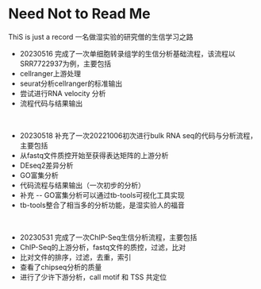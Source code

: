 # Need Not to Read Me
ThiS is just a record
一名做湿实验的研究僧的生信学习之路
- 20230516 完成了一次单细胞转录组学的生信分析基础流程，该流程以SRR7722937为例，主要包括
-   cellranger上游处理
-   seurat分析cellranger的标准输出
-   尝试进行RNA velocity 分析
-   流程代码与结果输出
</br>

- 20230518 补充了一次20221006初次进行bulk RNA seq的代码与分析流程，主要包括
-   从fastq文件质控开始至获得表达矩阵的上游分析
-   DEseq2差异分析
-   GO富集分析
-   代码流程与结果输出（一次初步的分析）
-   补充 -- GO富集分析可以通过tb-tools可视化工具实现
-   tb-tools整合了相当多的分析功能，是湿实验人的福音
</br>

- 20230531 完成了一次ChIP-Seq生信分析流程，主要包括
- ChIP-Seq的上游分析，fastq文件的质控，过滤，比对
- 比对文件的排序，过滤，去重，索引
- 查看了chipseq分析的质量
- 进行了少许下游分析，call motif 和 TSS 共定位

